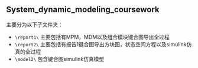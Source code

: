 ## System_dynamic_modeling_coursework 

主要分为以下子文件夹：

- `\report1\` 主要包括有MPM，MDM以及组合模块键合图导出全过程
- `\report2\` 主要包括有报告1键合图导出方块图，状态空间方程以及simulink仿真的全过程
- `\model2\` 包含键合图simulink仿真模型

